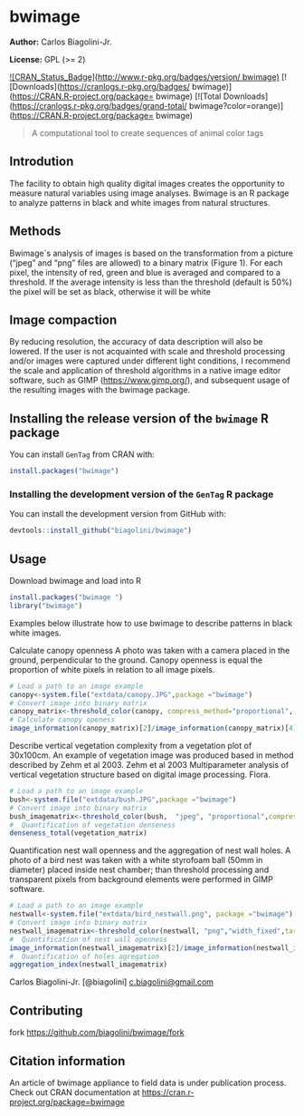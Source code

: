 # bwimage
**Author:**  Carlos Biagolini-Jr.

**License:** GPL (>= 2)

<!-- badges: start -->
[![CRAN_Status_Badge](http://www.r-pkg.org/badges/version/ bwimage)](https://cran.r-project.org/package=bwimage)
[![Downloads](https://cranlogs.r-pkg.org/badges/ bwimage)](https://CRAN.R-project.org/package= bwimage)
[![Total Downloads](https://cranlogs.r-pkg.org/badges/grand-total/ bwimage?color=orange)](https://CRAN.R-project.org/package= bwimage)
<!-- badges: end -->

> A computational tool to create sequences of animal color tags

## Introdution
The facility to obtain high quality digital images creates the opportunity to measure natural variables using image analyses. Bwimage is an R package to analyze patterns in black and white images from natural structures. 
## Methods
Bwimage´s analysis of images is based on the transformation from a picture (“jpeg” and “png” files are allowed) to a binary matrix (Figure 1). For each pixel, the intensity of red, green and blue is averaged and compared to a threshold. If the average intensity is less than the threshold (default is 50%) the pixel will be set as black, otherwise it will be white
## Image compaction
By reducing resolution, the accuracy of data description will also be lowered. If the user is not acquainted with scale and threshold processing and/or images were captured under different light conditions, I recommend the scale and application of threshold algorithms in a native image editor software, such as GIMP (https://www.gimp.org/), and subsequent usage of the resulting images with the bwimage package.
## Installing the release version of the `bwimage` R package

You can install `GenTag` from CRAN with:

``` r
install.packages("bwimage")
```

### Installing the development version of the `GenTag` R package
You can install the development version from GitHub with:

``` r
devtools::install_github("biagolini/bwimage")
```

## Usage
Download bwimage and load into R
``` r
install.packages("bwimage ")
library("bwimage")
```
Examples below illustrate how to use bwimage to describe patterns in black white images.

Calculate canopy openness
A photo was taken with a camera placed in the ground, perpendicular to the ground. Canopy openness is equal the proportion of white pixels in relation to all image pixels.
``` r
# Load a path to an image example
canopy<-system.file("extdata/canopy.JPG",package ="bwimage")
# Convert image into binary matrix
canopy_matrix<-threshold_color(canopy, compress_method="proportional", compress_rate=0.1)
# Calculate canopy openess
image_information(canopy_matrix)[2]/image_information(canopy_matrix)[4]
```
Describe vertical vegetation complexity from a vegetation plot of 30x100cm. An example of vegetation image was produced based in method described by Zehm et al 2003.
Zehm et al 2003 Multiparameter analysis of vertical vegetation structure based on digital image processing. Flora. 
``` r
# Load a path to an image example
bush<-system.file("extdata/bush.JPG",package ="bwimage")
# Convert image into binary matrix
bush_imagematrix<-threshold_color(bush,  "jpeg", "proportional",compress_rate = 0.1)
#  Quantification of vegetation denseness 
denseness_total(vegetation_matrix)

```
Quantification nest wall openness and the aggregation of nest wall holes. A photo of a bird nest was taken with a white styrofoam ball (50mm in diameter) placed inside nest chamber; than threshold processing and transparent pixels from background elements were performed in GIMP software.

``` r
# Load a path to an image example
nestwall<-system.file("extdata/bird_nestwall.png", package ="bwimage")
# Convert image into binary matrix
nestwall_imagematrix<-threshold_color(nestwall, "png","width_fixed",target_width=300)
#  Quantification of nest wall openness
image_information(nestwall_imagematrix)[2]/image_information(nestwall_imagematrix)[4]
#  Quantification of holes agregation
aggregation_index(nestwall_imagematrix)
```
Carlos Biagolini-Jr.  [@biagolini] c.biagolini@gmail.com

## Contributing
 fork <https://github.com/biagolini/bwimage/fork>
 
##  Citation information
An article of bwimage appliance to field data is under publication process. 
Check out CRAN documentation at https://cran.r-project.org/package=bwimage
